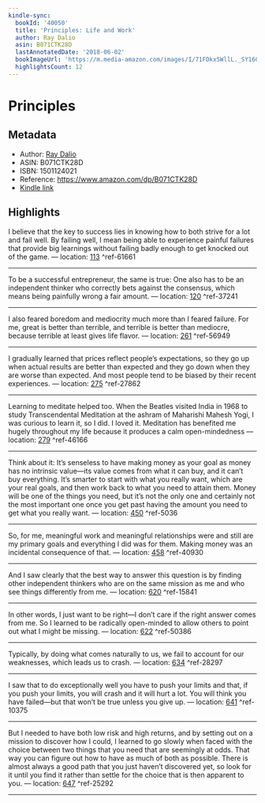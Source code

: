 ```yaml
---
kindle-sync:
  bookId: '40050'
  title: 'Principles: Life and Work'
  author: Ray Dalio
  asin: B071CTK28D
  lastAnnotatedDate: '2018-06-02'
  bookImageUrl: 'https://m.media-amazon.com/images/I/71FDkx5WllL._SY160.jpg'
  highlightsCount: 12
---
```

# Principles
## Metadata
* Author: [Ray Dalio](https://www.amazon.comundefined)
* ASIN: B071CTK28D
* ISBN: 1501124021
* Reference: https://www.amazon.com/dp/B071CTK28D
* [Kindle link](kindle://book?action=open&asin=B071CTK28D)

## Highlights
I believe that the key to success lies in knowing how to both strive for a lot and fail well. By failing well, I mean being able to experience painful failures that provide big learnings without failing badly enough to get knocked out of the game. — location: [113](kindle://book?action=open&asin=B071CTK28D&location=113) ^ref-61661

---
To be a successful entrepreneur, the same is true: One also has to be an independent thinker who correctly bets against the consensus, which means being painfully wrong a fair amount. — location: [120](kindle://book?action=open&asin=B071CTK28D&location=120) ^ref-37241

---
I also feared boredom and mediocrity much more than I feared failure. For me, great is better than terrible, and terrible is better than mediocre, because terrible at least gives life flavor. — location: [261](kindle://book?action=open&asin=B071CTK28D&location=261) ^ref-56949

---
I gradually learned that prices reflect people’s expectations, so they go up when actual results are better than expected and they go down when they are worse than expected. And most people tend to be biased by their recent experiences. — location: [275](kindle://book?action=open&asin=B071CTK28D&location=275) ^ref-27862

---
Learning to meditate helped too. When the Beatles visited India in 1968 to study Transcendental Meditation at the ashram of Maharishi Mahesh Yogi, I was curious to learn it, so I did. I loved it. Meditation has benefited me hugely throughout my life because it produces a calm open-mindedness — location: [279](kindle://book?action=open&asin=B071CTK28D&location=279) ^ref-46166

---
Think about it: It’s senseless to have making money as your goal as money has no intrinsic value—its value comes from what it can buy, and it can’t buy everything. It’s smarter to start with what you really want, which are your real goals, and then work back to what you need to attain them. Money will be one of the things you need, but it’s not the only one and certainly not the most important one once you get past having the amount you need to get what you really want. — location: [450](kindle://book?action=open&asin=B071CTK28D&location=450) ^ref-5036

---
So, for me, meaningful work and meaningful relationships were and still are my primary goals and everything I did was for them. Making money was an incidental consequence of that. — location: [458](kindle://book?action=open&asin=B071CTK28D&location=458) ^ref-40930

---
And I saw clearly that the best way to answer this question is by finding other independent thinkers who are on the same mission as me and who see things differently from me. — location: [620](kindle://book?action=open&asin=B071CTK28D&location=620) ^ref-15841

---
In other words, I just want to be right—I don’t care if the right answer comes from me. So I learned to be radically open-minded to allow others to point out what I might be missing. — location: [622](kindle://book?action=open&asin=B071CTK28D&location=622) ^ref-50386

---
Typically, by doing what comes naturally to us, we fail to account for our weaknesses, which leads us to crash. — location: [634](kindle://book?action=open&asin=B071CTK28D&location=634) ^ref-28297

---
I saw that to do exceptionally well you have to push your limits and that, if you push your limits, you will crash and it will hurt a lot. You will think you have failed—but that won’t be true unless you give up. — location: [641](kindle://book?action=open&asin=B071CTK28D&location=641) ^ref-10375

---
But I needed to have both low risk and high returns, and by setting out on a mission to discover how I could, I learned to go slowly when faced with the choice between two things that you need that are seemingly at odds. That way you can figure out how to have as much of both as possible. There is almost always a good path that you just haven’t discovered yet, so look for it until you find it rather than settle for the choice that is then apparent to you. — location: [647](kindle://book?action=open&asin=B071CTK28D&location=647) ^ref-25292

---
